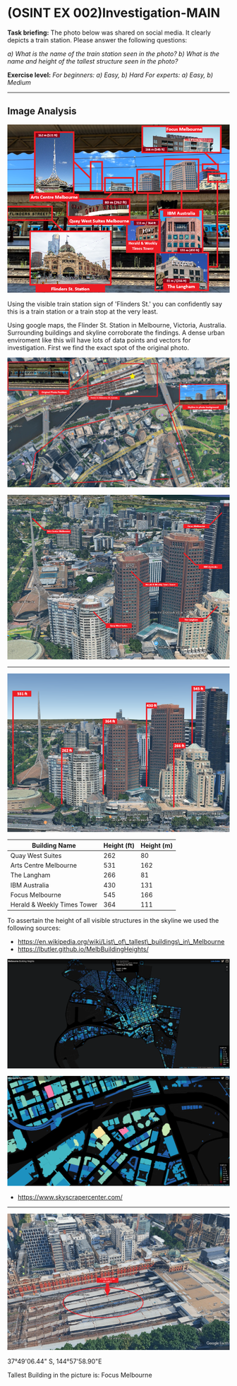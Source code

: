 # (OSINT EX 002)Investigation-MAIN

**Task briefing:**
The photo below was shared on social media. It clearly depicts a train station.
Please answer the following questions:

*a) What is the name of the train station seen in the photo?
b) What is the name and height of the tallest structure seen in the photo?*

**Exercise level:**
*For beginners: a) Easy, b) Hard
For experts: a) Easy, b) Medium*

***

## Image Analysis

![](assets/QML-8aI23-yk3FtZU0izP5xxgb4kLfwMrsrlEsINxnk=.png)

Using the visible train station sign of 'Flinders St.' you can confidently say this is a train station or a train stop at the very least.

Using google maps, the Flinder St. Station in Melbourne, Victoria, Australia. Surrounding buildings and skyline corroborate the findings. A dense urban enviroment like this will have lots of data points and vectors for investigation. First we find the exact spot of the original photo.

![](assets/1T2TLTHkhZaqxqGVtHI1f-h3u94kwuX2zPHdB7Xfs-o=.png)

![](assets/Nfn9r1i1-APmthtJje02zKGfZ8xDBqO_X7rWJ5dOud0=.png)

***

![](assets/CBX39Awdo-4Z8KSiUs0E5jHOWnqKG5BtHuNldQMUoNY=.png)

| Building Name               | Height (ft) | Height (m) |
| --------------------------- | ----------- | ---------- |
| Quay West Suites            | 262         | 80         |
| Arts Centre Melbourne       | 531         | 162        |
| The Langham                 | 266         | 81         |
| IBM Australia               | 430         | 131        |
| Focus Melbourne             | 545         | 166        |
| Herald & Weekly Times Tower | 364         | 111        |

To assertain the height of all visible structures in the skyline we used the following sources:

* https://en.wikipedia.org/wiki/List\_of\_tallest\_buildings\_in\_Melbourne
* https://lbutler.github.io/MelbBuildingHeights/

![](assets/AG8wWKUeVH230qkq_jy13Yu3yFpzjOBuhmOxvHNILvY=.png)

![](assets/1G4rfy0JRYsz4qa0dQ3B7YDQTsNeVXwkbcJ74lF9NNk=.png)

* https://www.skyscrapercenter.com/

***

![](assets/Jx1X7gvIToOhlT0i8TBODy8dSSPJQBugmkkGtIRB_4k=.png)

37°49'06.44" S, 144°57'58.90"E

Tallest Building in the picture is: Focus Melbourne
